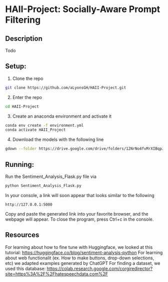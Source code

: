 # HAII-Project: Socially-Aware Prompt Filtering

## Description
Todo

## Setup:
1. Clone the repo
```bash
git clone https://github.com/aLyonsGH/HAII-Project.git
```
2. Enter the repo
```bash
cd HAII-Project
```
3. Create an anaconda environment and activate it
```bash
conda env create -f environment.yml
conda activate HAII_Project
```
4. Download the models with the following line
```bash
gdown --folder https://drive.google.com/drive/folders/12NrNo4fvMrXIBqpJnQRUQIlr4rBTByRC
```
## Running:
Run the Sentiment_Analysis_Flask.py file via
```bash
python Sentiment_Analysis_Flask.py
```
In your console, a link will soon appear that looks similar to the following
```text
http://127.0.0.1:5000
```
Copy and paste the generated link into your favorite browser, and the webpage will appear. To close the program, press Ctrl+c in the console.

## Resources

For learning about how to fine tune with Huggingface, we looked at this tutorial: https://huggingface.co/blog/sentiment-analysis-python
For learning about web functionalit (ex. How to make buttons, drop-down selections, etc) we adapted examples generated by ChatGPT
For finding a dataset, we used this database: https://colab.research.google.com/corgiredirector?site=https%3A%2F%2Fhatespeechdata.com%2F
